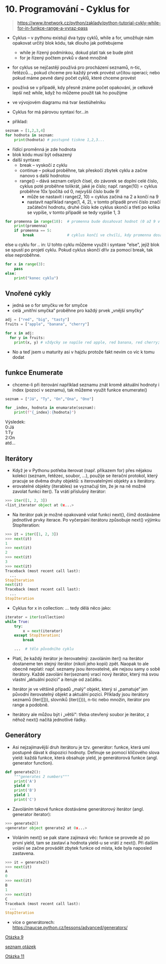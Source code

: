 # 10. Programování - Cyklus for

> https://www.itnetwork.cz/python/zaklady/python-tutorial-cykly-while-for-in-funkce-range-a-vyraz-pass
- Cyklus – v pythonu existují dva typy cyklů, while a for, umožňuje nám opakovat určitý blok kódu, tak dlouho jak potřebujeme
    - while je řízený podmínkou, dokud platí tak se bude plnit
    - for je řízený počtem prvků v dané množině
- for cyklus se nejčastěji používá pro procházení seznamů, n-tic, řetězců…, pokud chceme pro každý prvek provést určitou operaci; nebo pokud máme pevně daný počet cyklů, které chceme provést
- používá se v případě, kdy přesně známe počet opakování, je celkově lepší než while, když ho můžeme použít tak ho použijme
- ve vývojovém diagramu má tvar šestiúhelníku
- Cyklus for má párovou syntaxi for…in

 
- příklad: 
```python
seznam = [1,2,3,4]
for hodnota in seznam:
    print(hodnota) # postupně tiskne 1,2,3...
```

- řídící proměnná je zde hodnota
- blok kódu musí být odsazený
- další syntaxe:
    - break – vyskočí z cyklu
    - continue – pokud proběhne, tak přeskočí zbytek cyklu a začne nanovo s další hodnotou
    - range() – dává seznam celých čísel, do závorek se doplní celé číslo, cyklus poté proběhne tolikrát, jaké je číslo; např. range(10) = cyklus proběhne 10x !počítá od 0, nejvyšší číslo bude 9!
        - může se nastavit i range(2, 10) = cyklus začíná na 2 a končí na 9
        - nastavit například range(1, 4, 2), v tomto případě první číslo značí začáteční hodnotu, druhé číslo kde cyklus skončí a třetí po kolika se vypíše, v tomto případě se tedy vypíše 1, 3

```python
for promenna in range(10):  # promenna bude dosahovat hodnot (0 až 9 v celých číslech)
    print(promenna)
    if promenna == 5:
        break               # cyklus končí ve chvíli, kdy promenna dosáhne hodnoty 5
```

else u cyklu for .. in: U tohto cyklu můžeme využít i syntaxe "else", jejíž blok se spustí po projetí cyklu. 
Pokud cyklus skončí dřív za pomocí break, tak else neproběhne. 

```python
for x in range(3):
    pass 
else: 
    print("konec cyklu")
```
## Vnořené cykly
- jedná se o for smyčku ve for smyčce
- celá „vnitřní smyčka“ proběhne pro každý prvek „vnější smyčky“

```python
adj = ["red", "big", "tasty"]
fruits = ["apple", "banana", "cherry"]

for x in adj:
  for y in fruits:
    print(x, y) # vždycky se napíše red apple, red banana, red cherry; big apple, big banana...
```
* No a teď jsem u maturity asi v hajzlu protože fakt nevím co víc k tomu dodat

 
## funkce Enumerate 
- chceme-li při iterování například seznamu znát kromě aktuální hodnoty i index (pozoci v seznamu), 
tak můžeme využít funkce enumerate()

```python 
seznam = ["Já", "Ty", "On","Ona", "Ono"] 

for _index, hodnota in enumarate(seznam):
    print(f"{_index}:{hodnota}")
```
Výsledek: <br> 
0:Já <br>
1:Ty <br>
2:On <br>
atd...


## Iterátory
- Když je v Pythonu potřeba iterovat (např. příkazem for) přes nějakou kolekci (seznam, řetězec, soubor, …), použije se iterační protokol, který pracuje se dvěma druhy objektů: s iterovatelnými objekty a s iterátory.
- erovatelné objekty (iterables) se vyznačují tím, že je na ně možné zavolat funkci iter(). Ta vrátí příslušný iterátor:
```python 
>>> iter([1, 2, 3])
<list_iterator object at 0x...>
```
- Na iterátor pak je možné opakovaně volat funkci next(), čímž dostáváme jednotlivé prvky iterace. Po vyčerpání iterátoru způsobuje next() výjimku StopIteration:

```python 
>>> it = iter([1, 2, 3])
>>> next(it)
1
>>> next(it)
2
>>> next(it)
3
>>> next(it)
Traceback (most recent call last):
  ...
StopIteration
next(it)
Traceback (most recent call last):
  ...
StopIteration
```

- Cyklus for x in collection: ... tedy dělá něco jako:

```python 
iterator = iter(collection)
while True:
    try:
        x = next(iterator)
    except StopIteration:
        break

    ...  # tělo původního cyklu
```

- Platí, že každý iterátor je iterovatelný: zavoláním iter() na iterátor dostaneme ten stejný iterátor (nikoli jeho kopii) zpět. Naopak to ale obecně neplatí: např. seznamy jsou iterovatelné, ale nejsou samy o sobě iterátory. Každé zavolání iter(seznam) vrací nový iterátor, který má svou vlastní „aktuální pozici“ a iteruje od začátku.

- Iterátor je ve většině případů „malý“ objekt, který si „pamatuje“ jen původní iterovatelný objekt a aktuální pozici. Příklady jsou iterátory seznamů (iter([])), slovníků (iter({})), n-tic nebo množin, iterátor pro range a podobně.

- Iterátory ale můžou být i „větší“: třeba otevřený soubor je iterátor, z něhož next() načítá jednotlivé řádky.

## Generátory

- Asi nejzajímavější druh iterátoru je tzv. generátor: funkce, která umí postupně dávat k dispozici hodnoty. Definuje se pomocí klíčového slova yield: každá funkce, která obsahuje yield, je generátorová funkce (angl. generator function).

```python 
def generate2():
    """generates 2 numbers"""
    print('A')
    yield 0
    print('B')
    yield 1
    print('C')
```

- Zavoláním takové funkce dostáváme generátorový iterátor (angl. generator iterator):

```python 
>>> generate2()
<generator object generate2 at 0x...>
```

- Voláním next() se pak stane zajímavá věc: funkce se provede až po první yield, tam se zastaví a hodnota yield-u se vrátí z next(). Při dalším volání se začne provádět zbytek funkce od místa, kde byla naposled zastavena.

```python 
>>> it = generate2()
>>> next(it)
A
0
>>> next(it)
B
1
>>> next(it)
C
Traceback (most recent call last):
  ...
StopIteration
```

- více o generátorech: https://naucse.python.cz/lessons/advanced/generators/

[Otázka 9](09HW.md)

[seznam otázek](seznam_otazek.md)
                    
[Otázka 11](11HW.md)